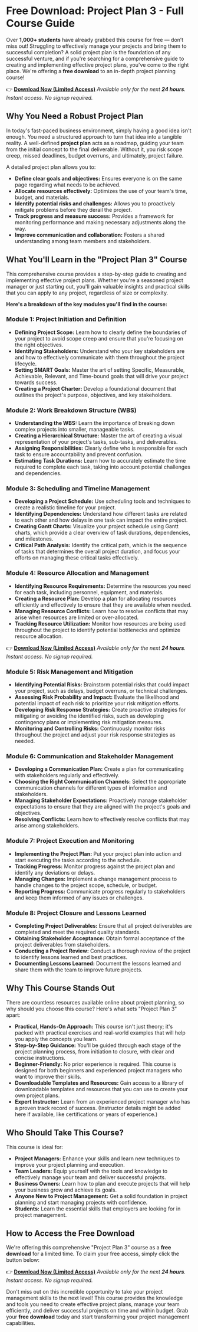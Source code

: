 # Free Download: Project Plan 3 - Full Course Guide

Over **1,000+ students** have already grabbed this course for free — don’t miss out!
Struggling to effectively manage your projects and bring them to successful completion? A solid project plan is the foundation of any successful venture, and if you're searching for a comprehensive guide to creating and implementing effective project plans, you've come to the right place. We're offering a **free download** to an in-depth project planning course!

👉 [**Download Now (Limited Access)**](https://udemywork.com/project-plan-3)
_Available only for the next **24 hours**. Instant access. No signup required._

## Why You Need a Robust Project Plan

In today's fast-paced business environment, simply having a good idea isn't enough. You need a structured approach to turn that idea into a tangible reality. A well-defined **project plan** acts as a roadmap, guiding your team from the initial concept to the final deliverable. Without it, you risk scope creep, missed deadlines, budget overruns, and ultimately, project failure.

A detailed project plan allows you to:

*   **Define clear goals and objectives:** Ensures everyone is on the same page regarding what needs to be achieved.
*   **Allocate resources effectively:** Optimizes the use of your team's time, budget, and materials.
*   **Identify potential risks and challenges:** Allows you to proactively mitigate problems before they derail the project.
*   **Track progress and measure success:** Provides a framework for monitoring performance and making necessary adjustments along the way.
*   **Improve communication and collaboration:** Fosters a shared understanding among team members and stakeholders.

## What You'll Learn in the "Project Plan 3" Course

This comprehensive course provides a step-by-step guide to creating and implementing effective project plans. Whether you're a seasoned project manager or just starting out, you'll gain valuable insights and practical skills that you can apply to any project, regardless of size or complexity.

**Here's a breakdown of the key modules you'll find in the course:**

### Module 1: Project Initiation and Definition

*   **Defining Project Scope:** Learn how to clearly define the boundaries of your project to avoid scope creep and ensure that you're focusing on the right objectives.
*   **Identifying Stakeholders:** Understand who your key stakeholders are and how to effectively communicate with them throughout the project lifecycle.
*   **Setting SMART Goals:** Master the art of setting Specific, Measurable, Achievable, Relevant, and Time-bound goals that will drive your project towards success.
*   **Creating a Project Charter:** Develop a foundational document that outlines the project's purpose, objectives, and key stakeholders.

### Module 2: Work Breakdown Structure (WBS)

*   **Understanding the WBS:** Learn the importance of breaking down complex projects into smaller, manageable tasks.
*   **Creating a Hierarchical Structure:** Master the art of creating a visual representation of your project's tasks, sub-tasks, and deliverables.
*   **Assigning Responsibilities:** Clearly define who is responsible for each task to ensure accountability and prevent confusion.
*   **Estimating Task Durations:** Learn how to accurately estimate the time required to complete each task, taking into account potential challenges and dependencies.

### Module 3: Scheduling and Timeline Management

*   **Developing a Project Schedule:** Use scheduling tools and techniques to create a realistic timeline for your project.
*   **Identifying Dependencies:** Understand how different tasks are related to each other and how delays in one task can impact the entire project.
*   **Creating Gantt Charts:** Visualize your project schedule using Gantt charts, which provide a clear overview of task durations, dependencies, and milestones.
*   **Critical Path Analysis:** Identify the critical path, which is the sequence of tasks that determines the overall project duration, and focus your efforts on managing these critical tasks effectively.

### Module 4: Resource Allocation and Management

*   **Identifying Resource Requirements:** Determine the resources you need for each task, including personnel, equipment, and materials.
*   **Creating a Resource Plan:** Develop a plan for allocating resources efficiently and effectively to ensure that they are available when needed.
*   **Managing Resource Conflicts:** Learn how to resolve conflicts that may arise when resources are limited or over-allocated.
*   **Tracking Resource Utilization:** Monitor how resources are being used throughout the project to identify potential bottlenecks and optimize resource allocation.

👉 [**Download Now (Limited Access)**](https://udemywork.com/project-plan-3)
_Available only for the next **24 hours**. Instant access. No signup required._

### Module 5: Risk Management and Mitigation

*   **Identifying Potential Risks:** Brainstorm potential risks that could impact your project, such as delays, budget overruns, or technical challenges.
*   **Assessing Risk Probability and Impact:** Evaluate the likelihood and potential impact of each risk to prioritize your risk mitigation efforts.
*   **Developing Risk Response Strategies:** Create proactive strategies for mitigating or avoiding the identified risks, such as developing contingency plans or implementing risk mitigation measures.
*   **Monitoring and Controlling Risks:** Continuously monitor risks throughout the project and adjust your risk response strategies as needed.

### Module 6: Communication and Stakeholder Management

*   **Developing a Communication Plan:** Create a plan for communicating with stakeholders regularly and effectively.
*   **Choosing the Right Communication Channels:** Select the appropriate communication channels for different types of information and stakeholders.
*   **Managing Stakeholder Expectations:** Proactively manage stakeholder expectations to ensure that they are aligned with the project's goals and objectives.
*   **Resolving Conflicts:** Learn how to effectively resolve conflicts that may arise among stakeholders.

### Module 7: Project Execution and Monitoring

*   **Implementing the Project Plan:** Put your project plan into action and start executing the tasks according to the schedule.
*   **Tracking Progress:** Monitor progress against the project plan and identify any deviations or delays.
*   **Managing Changes:** Implement a change management process to handle changes to the project scope, schedule, or budget.
*   **Reporting Progress:** Communicate progress regularly to stakeholders and keep them informed of any issues or challenges.

### Module 8: Project Closure and Lessons Learned

*   **Completing Project Deliverables:** Ensure that all project deliverables are completed and meet the required quality standards.
*   **Obtaining Stakeholder Acceptance:** Obtain formal acceptance of the project deliverables from stakeholders.
*   **Conducting a Project Review:** Conduct a thorough review of the project to identify lessons learned and best practices.
*   **Documenting Lessons Learned:** Document the lessons learned and share them with the team to improve future projects.

## Why This Course Stands Out

There are countless resources available online about project planning, so why should you choose this course? Here's what sets "Project Plan 3" apart:

*   **Practical, Hands-On Approach:** This course isn't just theory; it's packed with practical exercises and real-world examples that will help you apply the concepts you learn.
*   **Step-by-Step Guidance:** You'll be guided through each stage of the project planning process, from initiation to closure, with clear and concise instructions.
*   **Beginner-Friendly:** No prior experience is required. This course is designed for both beginners and experienced project managers who want to improve their skills.
*   **Downloadable Templates and Resources:** Gain access to a library of downloadable templates and resources that you can use to create your own project plans.
*   **Expert Instructor:** Learn from an experienced project manager who has a proven track record of success. (Instructor details might be added here if available, like certifications or years of experience.)

## Who Should Take This Course?

This course is ideal for:

*   **Project Managers:** Enhance your skills and learn new techniques to improve your project planning and execution.
*   **Team Leaders:** Equip yourself with the tools and knowledge to effectively manage your team and deliver successful projects.
*   **Business Owners:** Learn how to plan and execute projects that will help your business grow and achieve its goals.
*   **Anyone New to Project Management:** Get a solid foundation in project planning and start managing projects with confidence.
*   **Students:** Learn the essential skills that employers are looking for in project management.

## How to Access the Free Download

We're offering this comprehensive "Project Plan 3" course as a **free download** for a limited time. To claim your free access, simply click the button below:

👉 [**Download Now (Limited Access)**](https://udemywork.com/project-plan-3)
_Available only for the next **24 hours**. Instant access. No signup required._

Don't miss out on this incredible opportunity to take your project management skills to the next level! This course provides the knowledge and tools you need to create effective project plans, manage your team efficiently, and deliver successful projects on time and within budget. Grab your **free download** today and start transforming your project management capabilities.
